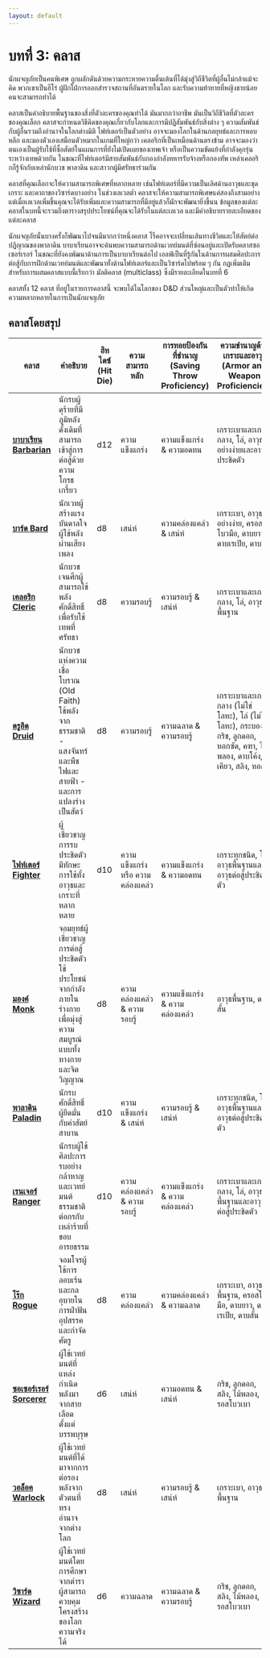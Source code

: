 ```yaml
---
layout: default
---
```

# บทที่ 3: คลาส

นักผจญภัยเป็นคนพิเศษ ถูกผลักดันด้วยความกระหายความตื่นเต้นที่ได้มุ่งสู่วิถีชีวิตที่ผู้อื่นไม่กล้าแม้จะคิด พวกเขาเป็นฮีโร่ ผู้ฝักใฝ่การออกสำรวจสถานที่อันตรายในโลก และรับความท้าทายที่หญิงชายน้อยคนจะสามารถทำได้

คลาสเป็นคำอธิบายพื้นฐานของสิ่งที่ตัวละครของคุณทำได้ มันมากกว่าอาชีพ มันเป็นวิถีชีวิตที่ตัวละครของคุณเลือก คลาสจะกำหนดวิธีคิดของคุณเกี่ยวกับโลกและการมีปฏิสัมพันธ์กับสิ่งต่าง ๆ ความสัมพันธ์กับผู้อื่นรวมถึงอำนาจในโลกต่างมิติ ไฟท์เตอร์เป็นตัวอย่าง อาจจะมองโลกในด้านกลยุทธ์และการหลบหลีก และมองตัวเองเสมือนตัวหมากในเกมที่ใหญ่กว่า เคลอริกที่เป็นเหมือนด้านตรงข้าม อาจจะมองว่าตนเองเป็นผู้รับใช้ที่ซื่อสัตย์ในแผนการที่ยังไม่เปิดเผยของเทพเจ้า หรือเป็นความขัดแย้งที่กำลังคุกรุ่นระหว่างเทพด้วยกัน ในขณะที่ไฟท์เตอร์มีสายสัมพันธ์กับกองกำลังทหารรับจ้างหรือกองทัพ เหล่าเคลอริกก็รู้จักกับเหล่านักบวช พาลาดิน และสาวกผู้มีศรัทธาร่วมกัน

คลาสที่คุณเลือกจะให้ความสามารถพิเศษที่หลากหลาย เช่นไฟท์เตอร์ที่มีความเป็นเลิศด้านอาวุธและชุดเกราะ และคาถาของวิซาร์ดบางอย่าง ในช่วงเลเวลต่ำ คลาสจะให้ความสามารถพิเศษแค่สองถึงสามอย่าง แต่เมื่อเลเวลเพิ่มขึ้นคุณจะได้รับเพิ่มและความสามารถที่มีอยู่แล้วก็มักจะพัฒนายิ่งขึ้นน ข้อมูลของแต่ละคลาสในบทนี้จะรวมถึงตารางสรุปประโยชน์ที่คุณจะได้รับในแต่ละเลเวล และมีคำอธิบายรายละเอียดของแต่ละคลาส

นักผจญภัยนั้นบางครั้งก็พัฒนาไปจนมีมากกว่าหนึ่งคลาส โร็คอาจจะเปลี่ยนเส้นทางชีวิตและให้สัตย์ต่อปฏิญาณของพาลาดิน บาบาเรียนอาจจะค้นพบความสามารถด้านเวทย์มนต์ที่ซ่อนอยู่และเปิดรับคลาสซอเซอร์เรอร์ ในขณะที่ยังคงพัฒนาด้านการเป็นบาบาเรียนต่อไป เอลฟ์เป็นที่รู้กันในด้านการผสมศิลปะการต่อสู้กับการฝึกด้านเวทย์มนต์และพัฒนาทั้งด้านไฟท์เตอร์และเป็นวิซาร์ดไปพร้อม ๆ กัน กฏเพิ่มเติมสำหรับการผสมคลาสแบบนี้เรียกว่า มัลติคลาส (multiclass) ซึ่งมีรายละเอียดในบทที่ 6

คลาสทั้ง 12 คลาส ที่อยู่ในรายการคลาสนี้ จะพบได้ในโลกของ D&D ส่วนใหญ่และเป็นตัวทำให้เกิดความหลากหลายในการเป็นนักผจญภัย

## คลาสโดยสรุป

| คลาส                                               | คำอธิบาย                                                                                                                              | ฮิทไดซ์ <br />(Hit Die) | ความสามารถหลัก        | การทอยป้องกันที่ชำนาญ<br />(Saving Throw Proficiency) | ความชำนาญด้านเกราะและอาวุธ <br />(Armor and Weapon Proficiencies)                                                                                      |
| -------------------------------------------------- | ------------------------------------------------------------------------------------------------------------------------------------- | ----------------- | --------------------- | ----------------------------------------------- | ------------------------------------------------------------------------------------------------------------------------------------------------ |
| **[บาบาเรียน Barbarian](./classes/barbarian.md)**  | นักรบผู้ดุร้ายที่มีภูมิหลังดั้งเดิมที่สามารถเข้าสู่การต่อสู้ด้วยความโกรธเกรี้ยว                                                       | d12               | ความแข็งแกร่ง         | ความแข็งแกร่ง & ความอดทน                        | เกราะเบาและเกราะกลาง, โล่, อาวุธอย่างง่ายและอาวุธประชิดตัว                                                                                       |
| **[บาร์ด Bard](./classes/bard.md)**                | นักเวทผู้สร้างแรงบันดาลใจผู้ใช้พลังผ่านเสียงเพลง                                                                                      | d8                | เสน่ห์                | ความคล่องแคล่ว & เสน่ห์                         | เกราะเบา, อาวุธอย่างง่าย, ครอสโบวมือ, ดาบยาว, ดาบเรเปีย, ดาบสั้น                                                                                 |
| **[เคลอริก Cleric](./classes/cleric.md)**          | นักบวชเจนศึกผู้สามารถใช้พลังศักดิ์สิทธิ์เพื่อรับใช้เทพที่ศรัทธา                                                              | d8                | ความรอบรู้                | ความรอบรู้ & เสน่ห์                               | เกราะเบาและเกราะกลาง, โล่, อาวุธพื้นฐาน                                                                                                  |
| **[ดรูอิด Druid](./classes/druid.md)**             | นักบวชแห่งความเชื่อโบราณ (Old Faith) ใช้พลังจากธรรมชาติ - แสงจันทร์และพืช ไฟและสายฟ้า - และการแปลงร่างเป็นสัตว์ | d8                | ความรอบรู้                | ความฉลาด & ความรอบรู้                           | เกราะเบาและเกราะกลาง (ไม่ใช่โลหะ), โล่ (ไม่ใช่โลหะ), กระบอง, กริช, ลูกดอก, หอกซัด, คฑา, ไม้พลอง, ดาบโค้ง, เคียว, สลิง, หอก |
| **[ไฟท์เตอร์ Fighter](./classes/fighter.md)**      | ผู้เชี่ยวชาญการรบประชิดตัว มีทักษะการใช้ทั้งอาวุธและเกราะที่หลากหลาย                                                               | d10               | ความแข็งแกร่ง หรือ ความคล่องแคล่ว | ความแข็งแกร่ง & ความอดทน                         | เกราะทุกชนิด, โล่, อาวุธพื้นฐานและอาวุธต่อสู้ประชิดตัว                                                                                                   |
| **[มองค์ Monk](./classes/monk.md)**                | จอมยุทธ์ผู้เชี่ยวชาญการต่อสู้ประชิดตัว ใช้ประโยชน์จากกำลังภายในร่างกายเพื่อมุ่งสู่ความสมบูรณ์แบบทั้งทางกายและจิตวิญญาณ                            | d8                | ความคล่องแคล่ว & ความรอบรู้    | ความแข็งแกร่ง & ความคล่องแคล่ว                            | อาวุธพื้นฐาน, ดาบสั้น                                                                                                                      |
| **[พาลาดิน Paladin](./classes/paladin.md)**        | นักรบศักดิ์สิทธิ์ผู้ยึดมั่นกับคำสัตย์สาบาน                                                                                                 | d10               | ความแข็งแกร่ง & เสน่ห์   | ความรอบรู้ & เสน่ห์                               | เกราะทุกชนิด, โล่, อาวุธพื้นฐานและอาวุธต่อสู้ประชิดตัว                                                                                                   |
| **[เรนเจอร์ Ranger](./classes/ranger.md)**         | นักรบผู้ใช้ศิลปะการรบอย่างกล้าหาญและเวทย์มนต์ธรรมชาติต่อกรกับเหล่าร้ายที่ขอบอารยธรรม                                    | d10               | ความคล่องแคล่ว & ความรอบรู้    | ความแข็งแกร่ง & ความคล่องแคล่ว                            | เกราะเบาและเกราะกลาง, โล่, อาวุธพื้นฐานและอาวุธต่อสู้ประชิดตัว                                                                                      |
| **[โร๊ก Rogue](./classes/rogue.md)**               | จอมโจรผู้ใช้การลอบเร้นและกลอุบายในการฝ่าฟันอุปสรรคและกำจัดศัตรู                                                           | d8                | ความคล่องแคล่ว             | ความคล่องแคล่ว & ความฉลาด                        | เกราะเบา, อาวุธพื้นฐาน, ครอสโบวมือ, ดาบยาว, ดาบเรเปีย, ดาบสั้น                                                                    |
| **[ซอเซอร์เรอร์ Sorcerer](./classes/sorcerer.md)** | ผู้ใช้เวทย์มนต์ที่แหล่งกำเนิดพลังมาจากสายเลือดตั้งแต่บรรพบุรุษ                                                                        | d6                | เสน่ห์              | ความอดทน & เสน่ห์                         | กริช, ลูกดอก, สลิง, ไม้พลอง, ครอสโบวเบา                                                                                           |
| **[วอล็อค Warlock](./classes/warlock.md)**         | ผู้ใช้เวทย์มนต์ที่ได้มาจากการต่อรองพลังจากตัวตนที่ทรงอำนาจจากต่างโลก                                                                  | d8                | เสน่ห์              | ความรอบรู้ & เสน่ห์                               | เกราะเบา, อาวุธพื้นฐาน                                                                                                                      |
| **[วิซาร์ด Wizard](./classes/wizard.md)**          | ผู้ใช้เวทย์มนต์โดยการศึกษาจากตำรา ผู้สามารถควบคุมโครงสร้างของโลกความจริงได้                                                           | d6                | ความฉลาด          | ความฉลาด & ความรอบรู้                           | กริช, ลูกดอก, สลิง, ไม้พลอง, ครอสโบวเบา                                                                                           |
